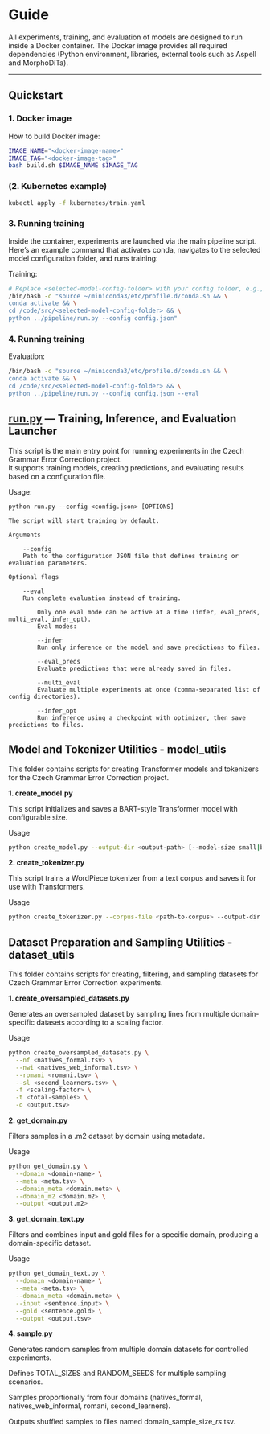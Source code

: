 # Guide

All experiments, training, and evaluation of models are designed to run inside a Docker container. 
The Docker image provides all required dependencies (Python environment, libraries, external tools such as Aspell and MorphoDiTa).

---

## Quickstart

### 1. Docker image

How to build Docker image:

```bash
IMAGE_NAME="<docker-image-name>"
IMAGE_TAG="<docker-image-tag>"
bash build.sh $IMAGE_NAME $IMAGE_TAG
```

### (2. Kubernetes example)

```bash
kubectl apply -f kubernetes/train.yaml 
```

### 3. Running training

Inside the container, experiments are launched via the main pipeline script.  
Here’s an example command that activates conda, navigates to the selected model configuration folder, and runs training:

Training:

```bash
# Replace <selected-model-config-folder> with your config folder, e.g., transformer-base-pretrain
/bin/bash -c "source ~/miniconda3/etc/profile.d/conda.sh && \
conda activate && \
cd /code/src/<selected-model-config-folder> && \
python ../pipeline/run.py --config config.json"
```

### 4. Running training

Evaluation:

```bash
/bin/bash -c "source ~/miniconda3/etc/profile.d/conda.sh && \
conda activate && \
cd /code/src/<selected-model-config-folder> && \
python ../pipeline/run.py --config config.json --eval
```


## [run.py](./code/src/pipeline/run.py) — Training, Inference, and Evaluation Launcher

This script is the main entry point for running experiments in the Czech Grammar Error Correction project.  
It supports training models, creating predictions, and evaluating results based on a configuration file.

Usage:

```
python run.py --config <config.json> [OPTIONS]

The script will start training by default.

Arguments

    --config
    Path to the configuration JSON file that defines training or evaluation parameters.

Optional flags

    --eval
    Run complete evaluation instead of training. 

        Only one eval mode can be active at a time (infer, eval_preds, multi_eval, infer_opt).
        Eval modes:

        --infer
        Run only inference on the model and save predictions to files.

        --eval_preds
        Evaluate predictions that were already saved in files.

        --multi_eval
        Evaluate multiple experiments at once (comma-separated list of config directories).

        --infer_opt
        Run inference using a checkpoint with optimizer, then save predictions to files.

```



## Model and Tokenizer Utilities - model_utils

This folder contains scripts for creating Transformer models and tokenizers for the Czech Grammar Error Correction project.

**1. create_model.py**

This script initializes and saves a BART-style Transformer model with configurable size.

Usage
```bash
python create_model.py --output-dir <output-path> [--model-size small|base|big]
```

**2. create_tokenizer.py**

This script trains a WordPiece tokenizer from a text corpus and saves it for use with Transformers.

Usage
```bash
python create_tokenizer.py --corpus-file <path-to-corpus> --output-dir <output-dir> [--vocab-size 32000] [--min-frequency 5]
```


## Dataset Preparation and Sampling Utilities - dataset_utils

This folder contains scripts for creating, filtering, and sampling datasets for Czech Grammar Error Correction experiments.

**1. create_oversampled_datasets.py**

Generates an oversampled dataset by sampling lines from multiple domain-specific datasets according to a scaling factor.

Usage
```bash
python create_oversampled_datasets.py \
  --nf <natives_formal.tsv> \
  --nwi <natives_web_informal.tsv> \
  --romani <romani.tsv> \
  --sl <second_learners.tsv> \
  -f <scaling-factor> \
  -t <total-samples> \
  -o <output.tsv>
```

**2. get_domain.py**

Filters samples in a .m2 dataset by domain using metadata.

Usage
```bash
python get_domain.py \
  --domain <domain-name> \
  --meta <meta.tsv> \
  --domain_meta <domain.meta> \
  --domain_m2 <domain.m2> \
  --output <output.m2>
```

**3. get_domain_text.py**

Filters and combines input and gold files for a specific domain, producing a domain-specific dataset.

Usage
```bash
python get_domain_text.py \
  --domain <domain-name> \
  --meta <meta.tsv> \
  --domain_meta <domain.meta> \
  --input <sentence.input> \
  --gold <sentence.gold> \
  --output <output.tsv>
```

**4. sample.py**

Generates random samples from multiple domain datasets for controlled experiments.

Defines TOTAL_SIZES and RANDOM_SEEDS for multiple sampling scenarios.

Samples proportionally from four domains (natives_formal, natives_web_informal, romani, second_learners).

Outputs shuffled samples to files named domain_sample_size_<size>_rs_<seed>.tsv.